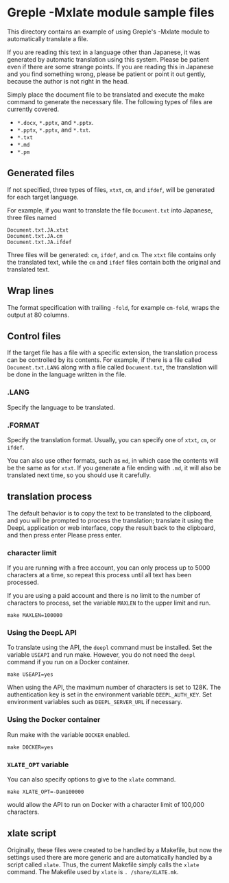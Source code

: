 # Greple -Mxlate module sample files

This directory contains an example of using Greple's -Mxlate module to automatically translate a file.

If you are reading this text in a language other than Japanese, it was generated by automatic translation using this system. Please be patient even if there are some strange points. If you are reading this in Japanese and you find something wrong, please be patient or point it out gently, because the author is not right in the head.

Simply place the document file to be translated and execute the make command to generate the necessary file. The following types of files are currently covered.

- `*.docx`, `*.pptx`, and `*.pptx`.
- `*.pptx`, `*.pptx`, and `*.txt`.
- `*.txt`
- `*.md`
- `*.pm`

## Generated files

If not specified, three types of files, `xtxt`, `cm`, and `ifdef`, will be generated for each target language.

For example, if you want to translate the file `Document.txt` into Japanese, three files named

    Document.txt.JA.xtxt
    Document.txt.JA.cm
    Document.txt.JA.ifdef

Three files will be generated: `cm`, `ifdef`, and `cm`. The `xtxt` file contains only the translated text, while the `cm` and `ifdef` files contain both the original and translated text.

## Wrap lines

The format specification with trailing `-fold`, for example `cm-fold`, wraps the output at 80 columns.

## Control files

If the target file has a file with a specific extension, the translation process can be controlled by its contents. For example, if there is a file called `Document.txt.LANG` along with a file called `Document.txt`, the translation will be done in the language written in the file.

### .LANG

Specify the language to be translated.

### .FORMAT

Specify the translation format. Usually, you can specify one of `xtxt`, `cm`, or `ifdef`.

You can also use other formats, such as `md`, in which case the contents will be the same as for `xtxt`. If you generate a file ending with `.md`, it will also be translated next time, so you should use it carefully.

## translation process

The default behavior is to copy the text to be translated to the clipboard, and you will be prompted to process the translation; translate it using the DeepL application or web interface, copy the result back to the clipboard, and then press enter Please press enter.

### character limit

If you are running with a free account, you can only process up to 5000 characters at a time, so repeat this process until all text has been processed.

If you are using a paid account and there is no limit to the number of characters to process, set the variable `MAXLEN` to the upper limit and run.

    make MAXLEN=100000

### Using the DeepL API

To translate using the API, the `deepl` command must be installed. Set the variable `USEAPI` and run make. However, you do not need the `deepl` command if you run on a Docker container.

    make USEAPI=yes

When using the API, the maximum number of characters is set to 128K. The authentication key is set in the environment variable `DEEPL_AUTH_KEY`. Set environment variables such as `DEEPL_SERVER_URL` if necessary.

### Using the Docker container

Run make with the variable `DOCKER` enabled.

    make DOCKER=yes

### `XLATE_OPT` variable

You can also specify options to give to the `xlate` command.

    make XLATE_OPT=-Dam100000

would allow the API to run on Docker with a character limit of 100,000 characters.

## xlate script

Originally, these files were created to be handled by a Makefile, but now the settings used there are more generic and are automatically handled by a script called `xlate`. Thus, the current Makefile simply calls the `xlate` command. The Makefile used by `xlate` is `. /share/XLATE.mk`.
